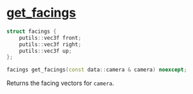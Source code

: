 # [get_facings](get_facings.hpp)

```cpp
struct facings {
    putils::vec3f front;
    putils::vec3f right;
    putils::vec3f up;
};

facings get_facings(const data::camera & camera) noexcept;
```

Returns the facing vectors for `camera`.
